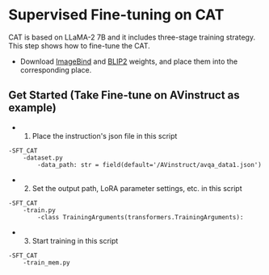 # Supervised Fine-tuning on CAT
CAT is based on LLaMA-2 7B and it includes three-stage training strategy. This step shows how to fine-tune the CAT.


* Download [ImageBind]((https://github.com/facebookresearch/ImageBind)) and [BLIP2](https://huggingface.co/docs/transformers/model_doc/blip-2) weights, and place them into the corresponding place.

## Get Started (Take Fine-tune on AVinstruct as example)

* 1. Place the instruction's json file in this script
```
-SFT_CAT
    -dataset.py
        -data_path: str = field(default='/AVinstruct/avqa_data1.json')
```

* 2. Set the output path, LoRA parameter settings, etc. in this script
```
-SFT_CAT
    -train.py
        -class TrainingArguments(transformers.TrainingArguments):
```

* 3. Start training in this script
```
-SFT_CAT
    -train_mem.py
```
